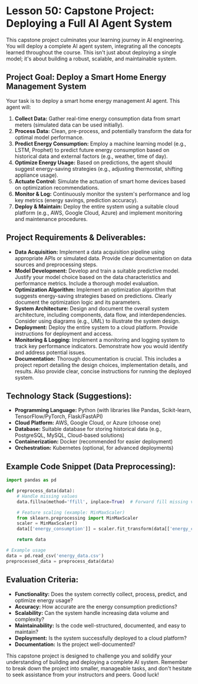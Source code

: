 # Lesson 50: Capstone Project: Deploying a Full AI Agent System

This capstone project culminates your learning journey in AI engineering.  You will deploy a complete AI agent system, integrating all the concepts learned throughout the course. This isn't just about deploying a single model; it's about building a robust, scalable, and maintainable system.

## Project Goal: Deploy a Smart Home Energy Management System

Your task is to deploy a smart home energy management AI agent. This agent will:

1. **Collect Data:** Gather real-time energy consumption data from smart meters (simulated data can be used initially).
2. **Process Data:** Clean, pre-process, and potentially transform the data for optimal model performance.
3. **Predict Energy Consumption:** Employ a machine learning model (e.g., LSTM, Prophet) to predict future energy consumption based on historical data and external factors (e.g., weather, time of day).
4. **Optimize Energy Usage:**  Based on predictions, the agent should suggest energy-saving strategies (e.g., adjusting thermostat, shifting appliance usage).
5. **Actuate Control:**  Simulate the actuation of smart home devices based on optimization recommendations.
6. **Monitor & Log:** Continuously monitor the system's performance and log key metrics (energy savings, prediction accuracy).
7. **Deploy & Maintain:** Deploy the entire system using a suitable cloud platform (e.g., AWS, Google Cloud, Azure) and implement monitoring and maintenance procedures.


## Project Requirements & Deliverables:

* **Data Acquisition:** Implement a data acquisition pipeline using appropriate APIs or simulated data.  Provide clear documentation on data sources and preprocessing steps.
* **Model Development:** Develop and train a suitable predictive model. Justify your model choice based on the data characteristics and performance metrics.  Include a thorough model evaluation.
* **Optimization Algorithm:** Implement an optimization algorithm that suggests energy-saving strategies based on predictions.  Clearly document the optimization logic and its parameters.
* **System Architecture:** Design and document the overall system architecture, including components, data flow, and interdependencies.  Consider using diagrams (e.g., UML) to illustrate the system design.
* **Deployment:** Deploy the entire system to a cloud platform. Provide instructions for deployment and access.
* **Monitoring & Logging:** Implement a monitoring and logging system to track key performance indicators.  Demonstrate how you would identify and address potential issues.
* **Documentation:**  Thorough documentation is crucial.  This includes a project report detailing the design choices, implementation details, and results.  Also provide clear, concise instructions for running the deployed system.


## Technology Stack (Suggestions):

* **Programming Language:** Python (with libraries like Pandas, Scikit-learn, TensorFlow/PyTorch, Flask/FastAPI)
* **Cloud Platform:** AWS, Google Cloud, or Azure (choose one)
* **Database:**  Suitable database for storing historical data (e.g., PostgreSQL, MySQL, Cloud-based solutions)
* **Containerization:** Docker (recommended for easier deployment)
* **Orchestration:** Kubernetes (optional, for advanced deployments)


## Example Code Snippet (Data Preprocessing):

```python
import pandas as pd

def preprocess_data(data):
    # Handle missing values
    data.fillna(method='ffill', inplace=True)  # Forward fill missing values

    # Feature scaling (example: MinMaxScaler)
    from sklearn.preprocessing import MinMaxScaler
    scaler = MinMaxScaler()
    data[['energy_consumption']] = scaler.fit_transform(data[['energy_consumption']])

    return data

# Example usage
data = pd.read_csv('energy_data.csv')
preprocessed_data = preprocess_data(data)
```

## Evaluation Criteria:

* **Functionality:** Does the system correctly collect, process, predict, and optimize energy usage?
* **Accuracy:** How accurate are the energy consumption predictions?
* **Scalability:** Can the system handle increasing data volume and complexity?
* **Maintainability:** Is the code well-structured, documented, and easy to maintain?
* **Deployment:** Is the system successfully deployed to a cloud platform?
* **Documentation:** Is the project well-documented?


This capstone project is designed to challenge you and solidify your understanding of building and deploying a complete AI system.  Remember to break down the project into smaller, manageable tasks, and don't hesitate to seek assistance from your instructors and peers. Good luck!
